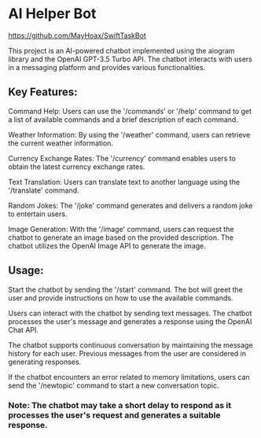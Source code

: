 # AI Helper Bot
https://github.com/MayHoax/SwiftTaskBot

This project is an AI-powered chatbot implemented using the aiogram library and the OpenAI GPT-3.5 Turbo API. The chatbot interacts with users in a messaging platform and provides various functionalities.

## Key Features:

Command Help: Users can use the '/commands' or '/help' command to get a list of available commands and a brief description of each command.

Weather Information: By using the '/weather' command, users can retrieve the current weather information.

Currency Exchange Rates: The '/currency' command enables users to obtain the latest currency exchange rates.

Text Translation: Users can translate text to another language using the '/translate' command.

Random Jokes: The '/joke' command generates and delivers a random joke to entertain users.

Image Generation: With the '/image' command, users can request the chatbot to generate an image based on the provided description. The chatbot utilizes the OpenAI Image API to generate the image.

## Usage:

Start the chatbot by sending the '/start' command. The bot will greet the user and provide instructions on how to use the available commands.

Users can interact with the chatbot by sending text messages. The chatbot processes the user's message and generates a response using the OpenAI Chat API.

The chatbot supports continuous conversation by maintaining the message history for each user. Previous messages from the user are considered in generating responses.

If the chatbot encounters an error related to memory limitations, users can send the '/newtopic' command to start a new conversation topic.

### Note: The chatbot may take a short delay to respond as it processes the user's request and generates a suitable response.
